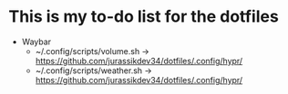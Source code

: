 # This is my to-do list for the dotfiles

- Waybar   
    - ~/.config/scripts/volume.sh -> https://github.com/jurassikdev34/dotfiles/.config/hypr/
    - ~/.config/scripts/weather.sh -> https://github.com/jurassikdev34/dotfiles/.config/hypr/